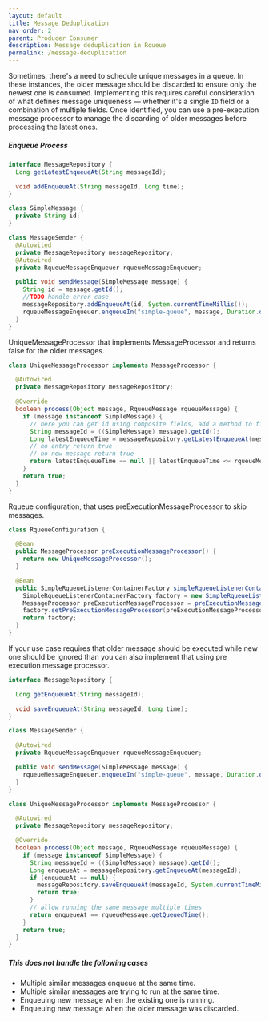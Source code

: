 ```yaml
---
layout: default
title: Message Deduplication
nav_order: 2
parent: Producer Consumer
description: Message deduplication in Rqueue
permalink: /message-deduplication
---
```


Sometimes, there's a need to schedule unique messages in a queue. In these instances, the older
message should be discarded to ensure only the newest one is consumed. Implementing this requires
careful consideration of what defines message uniqueness — whether it's a single `ID` field or a
combination of multiple fields. Once identified, you can use a pre-execution message processor to
manage the discarding of older messages before processing the latest ones.

##### Enqueue Process

```java
interface MessageRepository {
  Long getLatestEnqueueAt(String messageId);

  void addEnqueueAt(String messageId, Long time);
}

class SimpleMessage {
  private String id;
}

class MessageSender {
  @Autowited
  private MessageRepository messageRepository;
  @Autowired
  private RqueueMessageEnqueuer rqueueMessageEnqueuer;

  public void sendMessage(SimpleMessage message) {
    String id = message.getId();
    //TODO handle error case
    messageRepository.addEnqueueAt(id, System.currentTimeMillis());
    rqueueMessageEnqueuer.enqueueIn("simple-queue", message, Duration.ofMinutes(10));
  }
}
```

UniqueMessageProcessor that implements MessageProcessor and returns false for the older messages.

```java
class UniqueMessageProcessor implements MessageProcessor {

  @Autowired
  private MessageRepository messageRepository;

  @Override
  boolean process(Object message, RqueueMessage rqueueMessage) {
    if (message instanceof SimpleMessage) {
      // here you can get id using composite fields, add a method to find the unique id
      String messageId = ((SimpleMessage) message).getId();
      Long latestEnqueueTime = messageRepository.getLatestEnqueueAt(messageId);
      // no entry return true
      // no new message return true
      return latestEnqueueTime == null || latestEnqueueTime <= rqueueMessage.getQueuedTime();
    }
    return true;
  }
}
```

Rqueue configuration, that uses preExecutionMessageProcessor to skip messages.

```java
class RqueueConfiguration {

  @Bean
  public MessageProcessor preExecutionMessageProcessor() {
    return new UniqueMessageProcessor();
  }

  @Bean
  public SimpleRqueueListenerContainerFactory simpleRqueueListenerContainerFactory() {
    SimpleRqueueListenerContainerFactory factory = new SimpleRqueueListenerContainerFactory();
    MessageProcessor preExecutionMessageProcessor = preExecutionMessageProcessor();
    factory.setPreExecutionMessageProcessor(preExecutionMessageProcessor);
    return factory;
  }
}
```

If your use case requires that older message should be executed while new one should be ignored than
you can also implement that using pre execution message processor.

```java
interface MessageRepository {

  Long getEnqueueAt(String messageId);

  void saveEnqueueAt(String messageId, Long time);
}

class MessageSender {

  @Autowired
  private RqueueMessageEnqueuer rqueueMessageEnqueuer;

  public void sendMessage(SimpleMessage message) {
    rqueueMessageEnqueuer.enqueueIn("simple-queue", message, Duration.ofMinutes(10));
  }
}
```

```java
class UniqueMessageProcessor implements MessageProcessor {

  @Autowired
  private MessageRepository messageRepository;

  @Override
  boolean process(Object message, RqueueMessage rqueueMessage) {
    if (message instanceof SimpleMessage) {
      String messageId = ((SimpleMessage) message).getId();
      Long enqueueAt = messageRepository.getEnqueueAt(messageId);
      if (enqueueAt == null) {
        messageRepository.saveEnqueueAt(messageId, System.currentTimeMillis());
        return true;
      }
      // allow running the same message multiple times
      return enqueueAt == rqueueMessage.getQueuedTime();
    }
    return true;
  }
}
```

##### This does not handle the following cases

* Multiple similar messages enqueue at the same time.
* Multiple similar messages are trying to run at the same time.
* Enqueuing new message when the existing one is running.
* Enqueuing new message when the older message was discarded.
